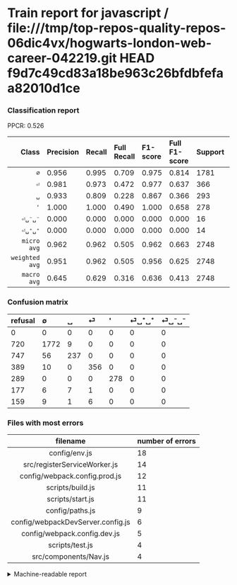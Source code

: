 # Train report for javascript / file:///tmp/top-repos-quality-repos-06dic4vx/hogwarts-london-web-career-042219.git HEAD f9d7c49cd83a18be963c26bfdbfefaa82010d1ce

### Classification report

PPCR: 0.526

| Class | Precision | Recall | Full Recall | F1-score | Full F1-score | Support | Full Support | PPCR |
|------:|:----------|:-------|:------------|:---------|:---------|:--------|:-------------|:-----|
| `∅` | 0.956| 0.995| 0.709| 0.975| 0.814| 1781| 2501| 0.712 |
| `⏎` | 0.981| 0.973| 0.472| 0.977| 0.637| 366| 755| 0.485 |
| `␣` | 0.933| 0.809| 0.228| 0.867| 0.366| 293| 1040| 0.282 |
| `'` | 1.000| 1.000| 0.490| 1.000| 0.658| 278| 567| 0.490 |
| `⏎␣⁻␣⁻` | 0.000| 0.000| 0.000| 0.000| 0.000| 16| 175| 0.091 |
| `⏎␣⁺␣⁺` | 0.000| 0.000| 0.000| 0.000| 0.000| 14| 191| 0.073 |
| `micro avg` | 0.962| 0.962| 0.505| 0.962| 0.663| 2748| 5229| 0.526 |
| `weighted avg` | 0.951| 0.962| 0.505| 0.956| 0.625| 2748| 5229| 0.526 |
| `macro avg` | 0.645| 0.629| 0.316| 0.636| 0.413| 2748| 5229| 0.526 |

### Confusion matrix

|refusal|  ∅| ␣| ⏎| '| ⏎␣⁺␣⁺| ⏎␣⁻␣⁻| 
|:---|:---|:---|:---|:---|:---|:---|
|0 |0 |0 |0 |0 |0 |0 |
|720 |1772 |9 |0 |0 |0 |0 |
|747 |56 |237 |0 |0 |0 |0 |
|389 |10 |0 |356 |0 |0 |0 |
|289 |0 |0 |0 |278 |0 |0 |
|177 |6 |7 |1 |0 |0 |0 |
|159 |9 |1 |6 |0 |0 |0 |

### Files with most errors

| filename | number of errors|
|:----:|:-----|
| config/env.js | 18 |
| src/registerServiceWorker.js | 14 |
| config/webpack.config.prod.js | 12 |
| scripts/build.js | 11 |
| scripts/start.js | 11 |
| config/paths.js | 9 |
| config/webpackDevServer.config.js | 6 |
| config/webpack.config.dev.js | 5 |
| scripts/test.js | 4 |
| src/components/Nav.js | 4 |

<details>
    <summary>Machine-readable report</summary>
```json
{
  "cl_report": {"\u0027": {"f1-score": 1.0, "precision": 1.0, "recall": 1.0, "support": 278}, "macro avg": {"f1-score": 0.6364098459810759, "precision": 0.6450123702636701, "recall": 0.6294163291575283, "support": 2748}, "micro avg": {"f1-score": 0.9617903930131004, "precision": 0.9617903930131004, "recall": 0.9617903930131004, "support": 2748}, "weighted avg": {"f1-score": 0.9556965878832568, "precision": 0.9510477588049824, "recall": 0.9617903930131004, "support": 2748}, "\u2205": {"f1-score": 0.9752339020363237, "precision": 0.956287101996762, "recall": 0.9949466591802358, "support": 1781}, "\u23ce": {"f1-score": 0.9766803840877916, "precision": 0.9807162534435262, "recall": 0.9726775956284153, "support": 366}, "\u23ce\u2423\u207a\u2423\u207a": {"f1-score": 0.0, "precision": 0.0, "recall": 0.0, "support": 14}, "\u23ce\u2423\u207b\u2423\u207b": {"f1-score": 0.0, "precision": 0.0, "recall": 0.0, "support": 16}, "\u2423": {"f1-score": 0.8665447897623402, "precision": 0.9330708661417323, "recall": 0.8088737201365188, "support": 293}},
  "cl_report_full": {"\u0027": {"f1-score": 0.6579881656804732, "precision": 1.0, "recall": 0.49029982363315694, "support": 567}, "macro avg": {"f1-score": 0.4125183141584982, "precision": 0.6450123702636701, "recall": 0.31637070186472904, "support": 5229}, "micro avg": {"f1-score": 0.6626551335088379, "precision": 0.9617903930131004, "recall": 0.5054503729202524, "support": 5229}, "weighted avg": {"f1-score": 0.625470424224676, "precision": 0.8930022019948681, "recall": 0.5054503729202524, "support": 5229}, "\u2205": {"f1-score": 0.8139641708773541, "precision": 0.956287101996762, "recall": 0.7085165933626549, "support": 2501}, "\u23ce": {"f1-score": 0.6368515205724508, "precision": 0.9807162534435262, "recall": 0.47152317880794703, "support": 755}, "\u23ce\u2423\u207a\u2423\u207a": {"f1-score": 0.0, "precision": 0.0, "recall": 0.0, "support": 191}, "\u23ce\u2423\u207b\u2423\u207b": {"f1-score": 0.0, "precision": 0.0, "recall": 0.0, "support": 175}, "\u2423": {"f1-score": 0.366306027820711, "precision": 0.9330708661417323, "recall": 0.22788461538461538, "support": 1040}},
  "ppcr": 0.525530694205393
}
```
</details>
